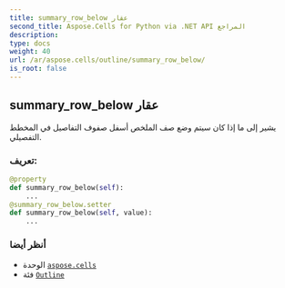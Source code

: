 ```yaml
---
title: summary_row_below عقار
second_title: Aspose.Cells for Python via .NET API المراجع
description:
type: docs
weight: 40
url: /ar/aspose.cells/outline/summary_row_below/
is_root: false
---
```

##  summary_row_below عقار

يشير إلى ما إذا كان سيتم وضع صف الملخص أسفل صفوف التفاصيل في المخطط التفصيلي.
###  تعريف:
```python
@property
def summary_row_below(self):
    ...
@summary_row_below.setter
def summary_row_below(self, value):
    ...
```

###  أنظر أيضا
* الوحدة [`aspose.cells`](../../)
* فئة [`Outline`](/cells/python-net/ar/aspose.cells/outline)
